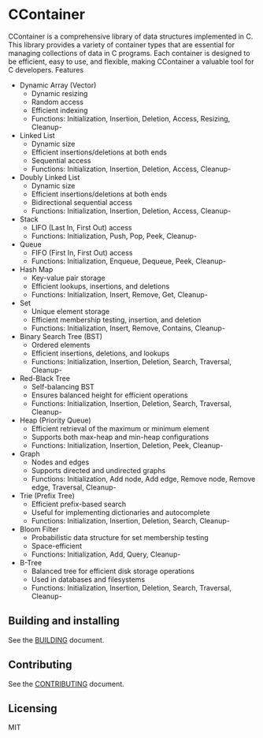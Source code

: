 # CContainer

CContainer is a comprehensive library of data structures implemented in C. This library provides a variety of container types that are essential for managing collections of data in C programs. Each container is designed to be efficient, easy to use, and flexible, making CContainer a valuable tool for C developers.
Features

- Dynamic Array (Vector)
    - Dynamic resizing
    - Random access
    - Efficient indexing
    - Functions: Initialization, Insertion, Deletion, Access, Resizing, Cleanup- 
- Linked List
    - Dynamic size
    - Efficient insertions/deletions at both ends
    - Sequential access
    - Functions: Initialization, Insertion, Deletion, Access, Cleanup- 
- Doubly Linked List
    - Dynamic size
    - Efficient insertions/deletions at both ends
    - Bidirectional sequential access
    - Functions: Initialization, Insertion, Deletion, Access, Cleanup- 
- Stack
    - LIFO (Last In, First Out) access
    - Functions: Initialization, Push, Pop, Peek, Cleanup- 
- Queue
    - FIFO (First In, First Out) access
    - Functions: Initialization, Enqueue, Dequeue, Peek, Cleanup- 
- Hash Map
    - Key-value pair storage
    - Efficient lookups, insertions, and deletions
    - Functions: Initialization, Insert, Remove, Get, Cleanup- 
- Set
    - Unique element storage
    - Efficient membership testing, insertion, and deletion
    - Functions: Initialization, Insert, Remove, Contains, Cleanup- 
- Binary Search Tree (BST)
    - Ordered elements
    - Efficient insertions, deletions, and lookups
    - Functions: Initialization, Insertion, Deletion, Search, Traversal, Cleanup- 
- Red-Black Tree
    - Self-balancing BST
    - Ensures balanced height for efficient operations
    - Functions: Initialization, Insertion, Deletion, Search, Traversal, Cleanup- 
- Heap (Priority Queue)
    - Efficient retrieval of the maximum or minimum element
    - Supports both max-heap and min-heap configurations
    - Functions: Initialization, Insertion, Deletion, Peek, Cleanup- 
- Graph
    - Nodes and edges
    - Supports directed and undirected graphs
    - Functions: Initialization, Add node, Add edge, Remove node, Remove edge, Traversal, Cleanup- 
- Trie (Prefix Tree)
    - Efficient prefix-based search
    - Useful for implementing dictionaries and autocomplete
    - Functions: Initialization, Insertion, Deletion, Search, Cleanup- 
- Bloom Filter
    - Probabilistic data structure for set membership testing
    - Space-efficient
    - Functions: Initialization, Add, Query, Cleanup- 
- B-Tree
    - Balanced tree for efficient disk storage operations
    - Used in databases and filesystems
    - Functions: Initialization, Insertion, Deletion, Search, Traversal, Cleanup- 

## Building and installing

See the [BUILDING](BUILDING.md) document.

## Contributing

See the [CONTRIBUTING](CONTRIBUTING.md) document.

## Licensing
MIT